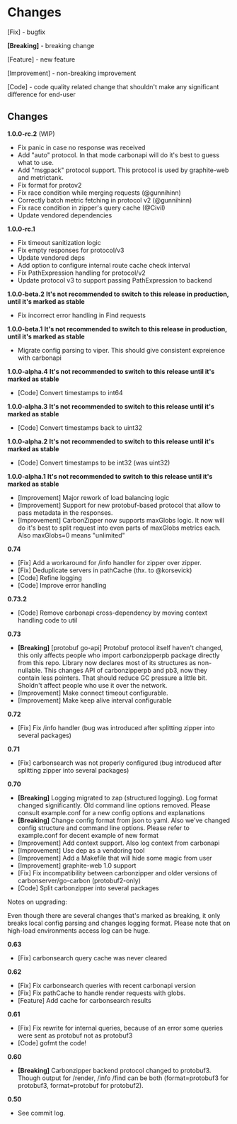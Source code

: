 Changes
=================================================

[Fix] - bugfix

**[Breaking]** - breaking change

[Feature] - new feature

[Improvement] - non-breaking improvement

[Code] - code quality related change that shouldn't make any significant difference for end-user


Changes
-------
**1.0.0-rc.2** (WIP)
   - Fix panic in case no response was received
   - Add "auto" protocol. In that mode carbonapi will do it's best to guess what to use.
   - Add "msgpack" protocol support. This protocol is used by graphite-web and metrictank.
   - Fix format for protov2
   - Fix race condition while merging requests (@gunnihinn)
   - Correctly batch metric fetching in protocol v2 (@gunnihinn)
   - Fix race condition in zipper's query cache (@Civil)
   - Update vendored dependencies

**1.0.0-rc.1**
   - Fix timeout sanitization logic
   - Fix empty responses for protocol/v3
   - Update vendored deps
   - Add option to configure internal route cache check interval
   - Fix PathExpression handling for protocol/v2
   - Update protocol v3 to support passing PathExpression to backend

**1.0.0-beta.2** **It's not recommended to switch to this release in production, until it's marked as stable**
   - Fix incorrect error handling in Find requests

**1.0.0-beta.1** **It's not recommended to switch to this release in production, until it's marked as stable**
   - Migrate config parsing to viper. This should give consistent expreience with carbonapi

**1.0.0-alpha.4** **It's not recommended to switch to this release until it's marked as stable**
   - [Code] Convert timestamps to int64

**1.0.0-alpha.3** **It's not recommended to switch to this release until it's marked as stable**
   - [Code] Convert timestamps back to uint32

**1.0.0-alpha.2** **It's not recommended to switch to this release until it's marked as stable**
   - [Code] Convert timestamps to be int32 (was uint32)

**1.0.0-alpha.1** **It's not recommended to switch to this release until it's marked as stable**
   - [Improvement] Major rework of load balancing logic
   - [Improvement] Support for new protobuf-based protocol that allow to pass metadata in the responses.
   - [Improvement] CarbonZipper now supports maxGlobs logic. It now will do it's best to split request into even parts of maxGlobs metrics each. Also maxGlobs=0 means "unlimited"

**0.74**
   - [Fix] Add a workaround for /info handler for zipper over zipper.
   - [Fix] Deduplicate servers in pathCache (thx. to @korsevick)
   - [Code] Refine logging
   - [Code] Improve error handling

**0.73.2**
   - [Code] Remove carbonapi cross-dependency by moving context handling code to util

**0.73**
   - **[Breaking]** [protobuf go-api] Protobuf protocol itself haven't changed, this only affects people who import carbonzipperpb package directly from this repo. Library now declares most of its structures as non-nullable. This changes API of carbonzipperpb and pb3, now they contain less pointers. That should reduce GC pressure a little bit. Sholdn't affect people who use it over the network.
   - [Improvement] Make connect timeout configurable.
   - [Improvement] Make keep alive interval configurable

**0.72**
   - [Fix] Fix /info handler (bug was introduced after splitting zipper into several packages)

**0.71**
   - [Fix] carbonsearch was not properly configured (bug introduced after splitting zipper into several packages)

**0.70**
   - **[Breaking]** Logging migrated to zap (structured logging). Log format changed significantly. Old command line options removed. Please consult example.conf for a new config options and explanations
   - **[Breaking]** Change config format from json to yaml. Also we've changed config structure and command line options. Please refer to example.conf for decent example of new format
   - [Improvement] Add context support. Also log context from carbonapi
   - [Improvement] Use dep as a vendoring tool
   - [Improvement] Add a Makefile that will hide some magic from user
   - [Improvement] graphite-web 1.0 support
   - [Fix] Fix incompatibility between carbonzipper and older versions of carbonserver/go-carbon (protobuf2-only)
   - [Code] Split carbonzipper into several packages

Notes on upgrading:

Even though there are several changes that's marked as breaking, it only breaks local config parsing and changes logging format. Please note that on high-load environments access log can be huge.

**0.63**
   - [Fix] carbonsearch query cache was never cleared

**0.62**
   - [Fix] Fix carbonsearch queries with recent carbonapi version
   - [Fix] Fix pathCache to handle render requests with globs.
   - [Feature] Add cache for carbonsearch results

**0.61**
   - [Fix] Fix rewrite for internal queries, because of an error some queries were sent as protobuf not as protobuf3
   - [Code] gofmt the code!

**0.60**
   - **[Breaking]** Carbonzipper backend protocol changed to protobuf3. Though output for /render, /info /find can be both (format=protobuf3 for protobuf3, format=protobuf for protobuf2).

**0.50**
   - See commit log.

